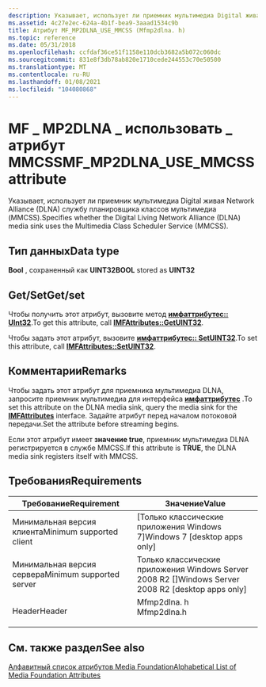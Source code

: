 ```yaml
---
description: Указывает, использует ли приемник мультимедиа Digital живая Network Alliance (DLNA) службу планировщика классов мультимедиа (MMCSS).
ms.assetid: 4c27e2ec-624a-4b1f-bea9-3aaad1534c9b
title: Атрибут MF_MP2DLNA_USE_MMCSS (Mfmp2dlna. h)
ms.topic: reference
ms.date: 05/31/2018
ms.openlocfilehash: ccfdaf36ce51f1158e110dcb3682a5b072c060dc
ms.sourcegitcommit: 831e8f3db78ab820e1710cede244553c70e50500
ms.translationtype: MT
ms.contentlocale: ru-RU
ms.lasthandoff: 01/08/2021
ms.locfileid: "104080868"
---
```

# <a name="mf_mp2dlna_use_mmcss-attribute"></a><span data-ttu-id="7b945-103">MF \_ MP2DLNA \_ использовать \_ атрибут MMCSS</span><span class="sxs-lookup"><span data-stu-id="7b945-103">MF\_MP2DLNA\_USE\_MMCSS attribute</span></span>

<span data-ttu-id="7b945-104">Указывает, использует ли приемник мультимедиа Digital живая Network Alliance (DLNA) службу планировщика классов мультимедиа (MMCSS).</span><span class="sxs-lookup"><span data-stu-id="7b945-104">Specifies whether the Digital Living Network Alliance (DLNA) media sink uses the Multimedia Class Scheduler Service (MMCSS).</span></span>

## <a name="data-type"></a><span data-ttu-id="7b945-105">Тип данных</span><span class="sxs-lookup"><span data-stu-id="7b945-105">Data type</span></span>

<span data-ttu-id="7b945-106">**Bool** , сохраненный как **UINT32**</span><span class="sxs-lookup"><span data-stu-id="7b945-106">**BOOL** stored as **UINT32**</span></span>

## <a name="getset"></a><span data-ttu-id="7b945-107">Get/Set</span><span class="sxs-lookup"><span data-stu-id="7b945-107">Get/set</span></span>

<span data-ttu-id="7b945-108">Чтобы получить этот атрибут, вызовите метод [**имфаттрибутес:: UInt32**](/windows/desktop/api/mfobjects/nf-mfobjects-imfattributes-getuint32).</span><span class="sxs-lookup"><span data-stu-id="7b945-108">To get this attribute, call [**IMFAttributes::GetUINT32**](/windows/desktop/api/mfobjects/nf-mfobjects-imfattributes-getuint32).</span></span>

<span data-ttu-id="7b945-109">Чтобы задать этот атрибут, вызовите [**имфаттрибутес:: SetUINT32**](/windows/desktop/api/mfobjects/nf-mfobjects-imfattributes-setuint32).</span><span class="sxs-lookup"><span data-stu-id="7b945-109">To set this attribute, call [**IMFAttributes::SetUINT32**](/windows/desktop/api/mfobjects/nf-mfobjects-imfattributes-setuint32).</span></span>

## <a name="remarks"></a><span data-ttu-id="7b945-110">Комментарии</span><span class="sxs-lookup"><span data-stu-id="7b945-110">Remarks</span></span>

<span data-ttu-id="7b945-111">Чтобы задать этот атрибут для приемника мультимедиа DLNA, запросите приемник мультимедиа для интерфейса [**имфаттрибутес**](/windows/desktop/api/mfobjects/nn-mfobjects-imfattributes) .</span><span class="sxs-lookup"><span data-stu-id="7b945-111">To set this attribute on the DLNA media sink, query the media sink for the [**IMFAttributes**](/windows/desktop/api/mfobjects/nn-mfobjects-imfattributes) interface.</span></span> <span data-ttu-id="7b945-112">Задайте атрибут перед началом потоковой передачи.</span><span class="sxs-lookup"><span data-stu-id="7b945-112">Set the attribute before streaming begins.</span></span>

<span data-ttu-id="7b945-113">Если этот атрибут имеет **значение true**, приемник мультимедиа DLNA регистрируется в службе MMCSS.</span><span class="sxs-lookup"><span data-stu-id="7b945-113">If this attribute is **TRUE**, the DLNA media sink registers itself with MMCSS.</span></span>

## <a name="requirements"></a><span data-ttu-id="7b945-114">Требования</span><span class="sxs-lookup"><span data-stu-id="7b945-114">Requirements</span></span>



| <span data-ttu-id="7b945-115">Требование</span><span class="sxs-lookup"><span data-stu-id="7b945-115">Requirement</span></span> | <span data-ttu-id="7b945-116">Значение</span><span class="sxs-lookup"><span data-stu-id="7b945-116">Value</span></span> |
|-------------------------------------|----------------------------------------------------------------------------------------|
| <span data-ttu-id="7b945-117">Минимальная версия клиента</span><span class="sxs-lookup"><span data-stu-id="7b945-117">Minimum supported client</span></span><br/> | <span data-ttu-id="7b945-118">\[Только классические приложения Windows 7\]</span><span class="sxs-lookup"><span data-stu-id="7b945-118">Windows 7 \[desktop apps only\]</span></span><br/>                                             |
| <span data-ttu-id="7b945-119">Минимальная версия сервера</span><span class="sxs-lookup"><span data-stu-id="7b945-119">Minimum supported server</span></span><br/> | <span data-ttu-id="7b945-120">Только классические приложения Windows Server 2008 R2 \[\]</span><span class="sxs-lookup"><span data-stu-id="7b945-120">Windows Server 2008 R2 \[desktop apps only\]</span></span><br/>                                |
| <span data-ttu-id="7b945-121">Header</span><span class="sxs-lookup"><span data-stu-id="7b945-121">Header</span></span><br/>                   | <dl> <span data-ttu-id="7b945-122"><dt>Mfmp2dlna. h</dt></span><span class="sxs-lookup"><span data-stu-id="7b945-122"><dt>Mfmp2dlna.h</dt></span></span> </dl> |



## <a name="see-also"></a><span data-ttu-id="7b945-123">См. также раздел</span><span class="sxs-lookup"><span data-stu-id="7b945-123">See also</span></span>

<dl> <dt>

[<span data-ttu-id="7b945-124">Алфавитный список атрибутов Media Foundation</span><span class="sxs-lookup"><span data-stu-id="7b945-124">Alphabetical List of Media Foundation Attributes</span></span>](alphabetical-list-of-media-foundation-attributes.md)
</dt> </dl>

 

 




